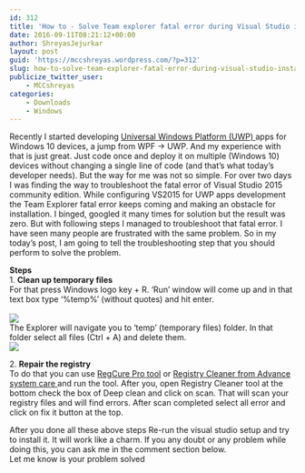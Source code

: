 ```yaml
---
id: 312
title: 'How to - Solve Team explorer fatal error during Visual Studio installation'
date: 2016-09-11T08:21:12+00:00
author: ShreyasJejurkar
layout: post
guid: 'https://mccshreyas.wordpress.com/?p=312'
slug: how-to-solve-team-explorer-fatal-error-during-visual-studio-installation
publicize_twitter_user:
    - MCCshreyas
categories:
    - Downloads
    - Windows
---
```


Recently I started developing [Universal Windows Platform (UWP) ](https://msdn.microsoft.com/en-us/windows/uwp/get-started/whats-a-uwp)apps for Windows 10 devices, a jump from WPF -&gt; UWP. And my experience with that is just great. Just code once and deploy it on multiple (Windows 10) devices without changing a single line of code (and that’s what today’s developer needs). But the way for me was not so simple. For over two days I was finding the way to troubleshoot the fatal error of Visual Studio 2015 community edition. While configuring VS2015 for UWP apps development the Team Explorer fatal error keeps coming and making an obstacle for installation. I binged, googled it many times for solution but the result was zero. But with following steps I managed to troubleshoot that fatal error. I have seen many people are frustrated with the same problem. So in my today’s post, I am going to tell the troubleshooting step that you should perform to solve the problem.

**Steps**  
1\. **Clean up temporary files**  
For that press Windows logo key + R. ‘Run’ window will come up and in that text box type ‘%temp%’ (without quotes) and hit enter.  
[  
![](http://mccshreyas.files.wordpress.com/2016/09/savedpicture-2016911135610.png?w=700)  ](http://mccshreyas.files.wordpress.com/2016/09/savedpicture-2016911135610.png)  
The Explorer will navigate you to ‘temp’ (temporary files) folder. In that folder select all files (Ctrl + A) and delete them. [  
![](http://mccshreyas.files.wordpress.com/2016/09/savedpicture-2016911135615.png?w=700)  ](http://mccshreyas.files.wordpress.com/2016/09/savedpicture-2016911135615.png)

2\. **Repair the registry**   
To do that you can use [RegCure Pro tool](http://www.paretologic.com/products/regcurepro/) or [Registry Cleaner from Advance system care ](http://www.iobit.com/en/advancedsystemcarefree.php)and run the tool. After you, open Registry Cleaner tool at the bottom check the box of Deep clean and click on scan. That will scan your registry files and will find errors. After scan completed select all error and click on fix it button at the top.

After you done all these above steps Re-run the visual studio setup and try to install it. It will work like a charm. If you any doubt or any problem while doing this, you can ask me in the comment section below.  
Let me know is your problem solved